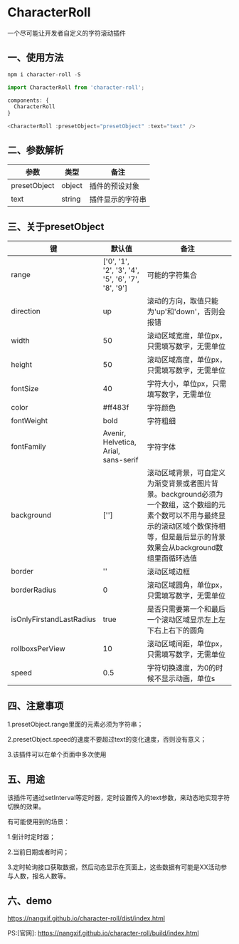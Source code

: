 # CharacterRoll

一个尽可能让开发者自定义的字符滚动插件

## 一、使用方法

```javascript
npm i character-roll -S

import CharacterRoll from 'character-roll';

components: {
  CharacterRoll
}

<CharacterRoll :presetObject="presetObject" :text="text" />
```

## 二、参数解析

| 参数         | 类型   | 备注             |
| ------------ | ------ | ---------------- |
| presetObject | object | 插件的预设对象   |
| text         | string | 插件显示的字符串 |

## 三、关于presetObject

| 键                       | 默认值                                             | 备注                                                         |
| ------------------------ | -------------------------------------------------- | ------------------------------------------------------------ |
| range                    | ['0', '1', '2', '3', '4', '5', '6', '7', '8', '9'] | 可能的字符集合                                               |
| direction                | up                                                 | 滚动的方向，取值只能为'up'和'down'，否则会报错               |
| width                    | 50                                                 | 滚动区域宽度，单位px，只需填写数字，无需单位                 |
| height                   | 50                                                 | 滚动区域高度，单位px，只需填写数字，无需单位                 |
| fontSize                 | 40                                                 | 字符大小，单位px，只需填写数字，无需单位                     |
| color                    | \#ff483f                                           | 字符颜色                                                     |
| fontWeight               | bold                                               | 字符粗细                                                     |
| fontFamily               | Avenir, Helvetica, Arial, sans-serif               | 字符字体                                                     |
| background               | ['']                                               | 滚动区域背景，可自定义为渐变背景或者图片背景。background必须为一个数组，这个数组的元素个数可以不用与最终显示的滚动区域个数保持相等，但是最后显示的背景效果会从background数组里面循环选值 |
| border                   | ''                                                 | 滚动区域边框                                                 |
| borderRadius             | 0                                                  | 滚动区域圆角，单位px，只需填写数字，无需单位                 |
| isOnlyFirstandLastRadius | true                                               | 是否只需要第一个和最后一个滚动区域显示左上左下右上右下的圆角 |
| rollboxsPerView          | 10                                                 | 滚动区域间距，单位px，只需填写数字，无需单位                 |
| speed                    | 0.5                                                | 字符切换速度，为0的时候不显示动画，单位s                     |

## 四、注意事项

1.presetObject.range里面的元素必须为字符串；

2.presetObject.speed的速度不要超过text的变化速度，否则没有意义；

3.该插件可以在单个页面中多次使用

## 五、用途

该插件可通过setInterval等定时器，定时设置传入的text参数，来动态地实现字符切换的效果。

有可能使用到的场景：

1.倒计时定时器；

2.当前日期或者时间；

3.定时轮询接口获取数据，然后动态显示在页面上，这些数据有可能是XX活动参与人数，报名人数等。

## 六、demo

https://nangxif.github.io/character-roll/dist/index.html

PS:[官网]: https://nangxif.github.io/character-roll/build/index.html

